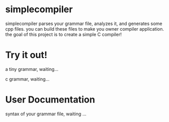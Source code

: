 # simplecompiler #
simplecompiler parses your grammar file, analyzes it, and generates some cpp files. you can build these files to make you owner compiler application. the goal of this project is to create a simple C compiler!

# Try it out! #
a tiny grammar, waiting...

c grammar, waiting...

# User Documentation #
syntax of your grammar file, waiting ...
